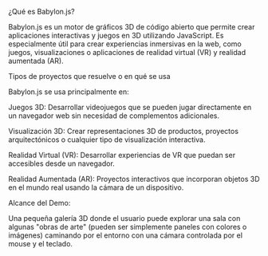 ¿Qué es Babylon.js?

Babylon.js es un motor de gráficos 3D de código abierto que permite crear aplicaciones interactivas y juegos en 3D utilizando JavaScript. Es especialmente útil para crear experiencias inmersivas en la web, como juegos, visualizaciones o aplicaciones de realidad virtual (VR) y realidad aumentada (AR).

Tipos de proyectos que resuelve o en qué se usa

Babylon.js se usa principalmente en:

Juegos 3D: Desarrollar videojuegos que se pueden jugar directamente en un navegador web sin necesidad de complementos adicionales.

Visualización 3D: Crear representaciones 3D de productos, proyectos arquitectónicos o cualquier tipo de visualización interactiva.

Realidad Virtual (VR): Desarrollar experiencias de VR que puedan ser accesibles desde un navegador.

Realidad Aumentada (AR): Proyectos interactivos que incorporan objetos 3D en el mundo real usando la cámara de un dispositivo.

Alcance del Demo:

Una pequeña galería 3D donde el usuario puede explorar una sala con algunas "obras de arte" (pueden ser simplemente paneles con colores o imágenes) caminando por el entorno con una cámara controlada por el mouse y el teclado.


